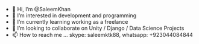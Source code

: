 - 👋 Hi, I’m @SaleemKhan
- 👀 I’m interested in development and programming 
- 🌱 I’m currently learning working as a freelance 
- 💞️ I’m looking to collaborate on Unity / Django / Data Science Projects
- 📫 How to reach me ... skype: saleemktk88, whatsapp: +923044084844

<!---
Saleemkk/Saleemkk is a ✨ special ✨ repository because its `README.md` (this file) appears on your GitHub profile.
You can click the Preview link to take a look at your changes.
--->
